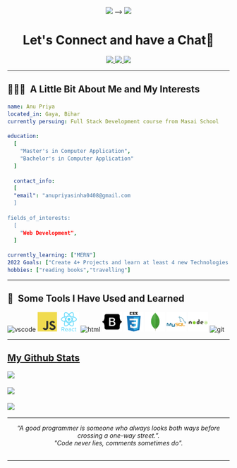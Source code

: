 <p align="center">
   <img src="https://capsule-render.vercel.app/api?type=waving&color=gradient&text=Hello!&height=100&section=header"/> -->
  <img src="https://camo.githubusercontent.com/5ff9182d12e799168a3bb67b88df7388ae08ede3/68747470733a2f2f6d69726f2e6d656469756d2e636f6d2f6d61782f3837352f312a7164415731546a434e353768316c6275757a766368672e676966">

</p>

<h1 align="center">
  Let's Connect and have a Chat💬
</h1>

<p align="center">
<a href="https://anupriya-github.netlify.app/">
  <img height="60" src="https://banner2.cleanpng.com/20180424/yre/kisspng-computer-icons-graphic-design-portfolio-clip-art-portfolio-5adf7163a2e8f9.0510840615245929956673.jpg"/>
</a>
<a href="https://www.linkedin.com/in/anupriya-sinha-54a999217/">
  <img height="60" src="https://user-images.githubusercontent.com/46517096/166973395-19676cd8-f8ec-4abf-83ff-da8243505b82.png"/>
</a>
<a href="https://drive.google.com/drive/folders/1mmxu8CWNCgb252FpuuRQEhI-9TccOrzF?usp=share_link">
  <img height="60" src="https://www.helpguideindia.com/wp-content/uploads/2022/06/Re.jpg.webp"/>
</a>

</p>

<!-- <p align="center">
  <img src= "https://i.giphy.com/media/q217GUnfKAmJlFcjBX/giphy.webp">
</p>
 -->
---

<h2> 👨🏻‍💻 &nbsp;A Little Bit About Me and My Interests</h2>

```yaml
name: Anu Priya 
located_in: Gaya, Bihar
currently persuing: Full Stack Development course from Masai School

education:
  [
    "Master's in Computer Application",
    "Bachelor's in Computer Application"
  ]
  
  contact_info:
  [
  "email": "anupriyasinha0408@gmail.com
  ]

fields_of_interests:
  [
    "Web Development",
  ]
  
currently_learning: ["MERN"]
2022 Goals: ["Create 4+ Projects and learn at least 4 new Technologies."]
hobbies: ["reading books","travelling"]
```
  
---  
  
<h2> 🚀 &nbsp;Some Tools I Have Used and Learned</h2>
<p align="left">
<img src="https://cdn.jsdelivr.net/gh/devicons/devicon/icons/vscode/vscode-original.svg" alt="vscode" width="45" height="45"/>
<img src="https://raw.githubusercontent.com/devicons/devicon/master/icons/javascript/javascript-original.svg" alt="javascript" width="45" height="45" />
<img src="https://raw.githubusercontent.com/devicons/devicon/master/icons/react/react-original-wordmark.svg" alt="react" width="45" height="45" />
<img src="https://cdn.jsdelivr.net/gh/devicons/devicon/icons/html5/html5-original.svg" alt="html" width="45" height="45"/>
<img src="https://raw.githubusercontent.com/devicons/devicon/master/icons/bootstrap/bootstrap-plain.svg" alt="bootstrap" width="45" height="45" />
<img src="https://raw.githubusercontent.com/devicons/devicon/master/icons/css3/css3-original-wordmark.svg" alt="css3" width="45" height="45" />
<img src="https://raw.githubusercontent.com/devicons/devicon/master/icons/mongodb/mongodb-original.svg" alt="mongodb" width="45" height="45" />
<img src="https://raw.githubusercontent.com/devicons/devicon/master/icons/mysql/mysql-original-wordmark.svg" alt="mysql" width="45" height="45" /> 
<img src="https://raw.githubusercontent.com/devicons/devicon/master/icons/nodejs/nodejs-original-wordmark.svg" alt="nodejs" width="45" height="45" />
<img src="https://cdn.jsdelivr.net/gh/devicons/devicon/icons/git/git-original.svg" alt="git" width="45" height="45"/>
</p>

---

<h2 ><u>My Github Stats</u></h2>
<p >
<img  src="https://github-readme-stats.vercel.app/api/top-langs?username=Anupriya408&show_icons=true&locale=en&layout=compact">
<br>
<br>
<img src="https://github-readme-stats.vercel.app/api?username=Anupriya408&show_icons=true&locale=en">	
<br>
<br>
<img src="https://github-readme-streak-stats.herokuapp.com/?user=Anupriya408&theme=radical">
</p>

<hr>
<p align="center">
   <i>“A good programmer is someone who always looks both ways before crossing a one-way street.”.</i>
   <br>
   <i>"Code never lies, comments sometimes do".</i>
   <br>
<br>
</p>
<hr>
